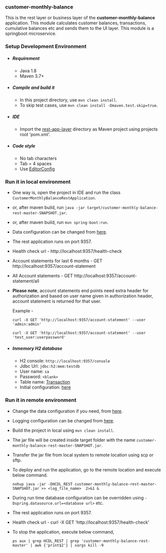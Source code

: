 ### customer-monthly-balance

   This is the rest layer or business layer of the <b>customer-monthly-balance</b> application. This module calculates customer balances, transactions, cumulative balances etc and sends them to the UI layer. This module is a springboot microservice.

### Setup Development Environment

- ##### Requirement
  - Java 1.8
  - Maven 3.7+

- ##### Compile and build it
  - In this project directory, use `mvn clean install`.
  - To skip test cases, use `mvn clean install -Dmaven.test.skip=true`.

- ##### IDE
  - Import the [rest-app-layer](https://github.com/prashantapal/customer-monthly-balance/tree/master/rest-app-layer) directory as Maven project using projects root 'pom.xml'.

- ##### Code style
  - No tab characters
  - Tab = 4 spaces
  - Use [EditorConfig](http://editorconfig.org/)

### Run it in local environment
  - One way is, open the project in IDE and run the class `CustomerMonthlyBalanceRestApplication`.
  - or, after maven build, run `java -jar target/customer-monthly-balance-rest-master-SNAPSHOT.jar`.
  - or, after maven build, run `mvn spring-boot:run`.
  - Data configuration can be changed from [here](https://github.com/prashantapal/customer-monthly-balance/blob/master/rest-app-layer/src/main/resources/application.properties).
  - The rest application runs on port 9357.
  - Health check url - http://localhost:9357/health-check
  - Account statements for last 6 months - GET http://localhost:9357/account-statement
  - All Account statements - GET http://localhost:9357/account-statement/all
  - <b>Please note</b>, account statements end points need extra header for authorization and based on user name given in
    authorization header, account statement is returned for that user.

    Example -

    `curl -X GET 'http://localhost:9357/account-statement' --user 'admin:admin'`

    `curl -X GET 'http://localhost:9357/account-statement' --user 'test_user:userpassword'`

  - ##### Inmemory H2 database

     - H2 console: `http://localhost:9357/console`
     - Jdbc Url: `jdbc:h2:mem:testdb`
     - User name: `sa`
     - Password: `<blank>`
     - Table name: [Transaction](https://github.com/prashantapal/customer-monthly-balance/blob/master/rest-app-layer/src/main/resources/schema.sql)
     - Initial configuration: [here](https://github.com/prashantapal/customer-monthly-balance/blob/master/rest-app-layer/src/main/resources/schema.sql)

### Run it in remote environment

  - Change the data configuration if you need, from [here](https://github.com/prashantapal/customer-monthly-balance/blob/master/rest-app-layer/src/main/resources/application.properties).
  - Logging configuration can be changed from [here](https://github.com/prashantapal/customer-monthly-balance/blob/master/rest-app-layer/src/main/resources/logback-spring.xml).
  - Build the project in local using `mvn clean install`.
  - The jar file will be created inside target folder with the name `customer-monthly-balance-rest-master-SNAPSHOT.jar`.
  - Transfer the jar file from local system to remote location using scp or sftp.
  - To deploy and run the application, go to the remote location and execute below command.

      ```
      nohup java -jar -DHCDL_REST customer-monthly-balance-rest-master-SNAPSHOT.jar >> <log_file_name>  2>&1 &
      
      ```
  - During run time database configuration can be overridden using `-Dspring.datasource.url=<database url>` etc.
  - The rest application runs on port 9357.
  - Health check url - curl -X GET 'http://localhost:9357/health-check'
  - To stop the application, execute below command,

    ```
    ps aux | grep HCDL_REST | grep 'customer-monthly-balance-rest-master' | awk {'print$2'} | xargs kill -9

    ```

